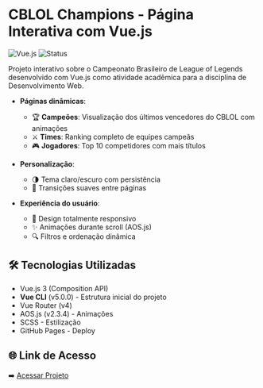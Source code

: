 # CBLOL Champions - Página Interativa com Vue.js

![Vue.js](https://img.shields.io/badge/Vue.js-3.x-4FC08D)
![Status](https://img.shields.io/badge/status-concluído-success)

Projeto interativo sobre o Campeonato Brasileiro de League of Legends desenvolvido com Vue.js como atividade acadêmica para a disciplina de Desenvolvimento Web.

- **Páginas dinâmicas**:
  - 🏆 **Campeões**: Visualização dos últimos vencedores do CBLOL com animações
  - ⚔️ **Times**: Ranking completo de equipes campeãs
  - 🎮 **Jogadores**: Top 10 competidores com mais títulos

- **Personalização**:
  - 🌗 Tema claro/escuro com persistência
  - 🔄 Transições suaves entre páginas

- **Experiência do usuário**:
  - 📱 Design totalmente responsivo
  - ✨ Animações durante scroll (AOS.js)
  - 🔍 Filtros e ordenação dinâmica

## 🛠 Tecnologias Utilizadas

- Vue.js 3 (Composition API)
- **Vue CLI** (v5.0.0) - Estrutura inicial do projeto
- Vue Router (v4)
- AOS.js (v2.3.4) - Animações
- SCSS - Estilização
- GitHub Pages - Deploy

## 🌐 Link de Acesso
➡️ [Acessar Projeto](https://healzy1.github.io/cblol-vue/)